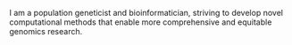 I am a population geneticist and bioinformatician, striving to develop novel computational methods that enable more comprehensive and equitable genomics research.
